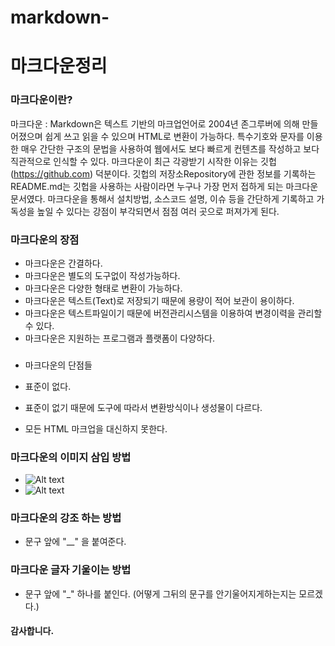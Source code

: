 # markdown-

# 마크다운정리


### 마크다운이란?

마크다운 : Markdown은 텍스트 기반의 마크업언어로 2004년 존그루버에 의해 만들어졌으며 쉽게 쓰고 읽을 수 있으며 HTML로 변환이 가능하다. 특수기호와 문자를 이용한 매우 간단한 구조의 문법을 사용하여 웹에서도 보다 빠르게 컨텐츠를 작성하고 보다 직관적으로 인식할 수 있다. 마크다운이 최근 각광받기 시작한 이유는 깃헙(https://github.com) 덕분이다. 깃헙의 저장소Repository에 관한 정보를 기록하는 README.md는 깃헙을 사용하는 사람이라면 누구나 가장 먼저 접하게 되는 마크다운 문서였다. 마크다운을 통해서 설치방법, 소스코드 설명, 이슈 등을 간단하게 기록하고 가독성을 높일 수 있다는 강점이 부각되면서 점점 여러 곳으로 퍼져가게 된다.

### 마크다운의 장점 

- 마크다운은 간결하다.
- 마크다운은 별도의 도구없이 작성가능하다.
- 마크다운은 다양한 형태로 변환이 가능하다.
- 마크다운은 텍스트(Text)로 저장되기 때문에 용량이 적어 보관이 용이하다.
- 마크다운은 텍스트파일이기 때문에 버전관리시스템을 이용하여 변경이력을 관리할 수 있다.
- 마크다운은 지원하는 프로그램과 플랫폼이 다양하다.
 
 ###
- 마크다운의 단점들
 
- 표준이 없다.
- 표준이 없기 때문에 도구에 따라서 변환방식이나 생성물이 다르다.
- 모든 HTML 마크업을 대신하지 못한다.

### 마크다운의 이미지 삼입 방법

- ![Alt text](/path/to/img.jpg)
- ![Alt text](/path/to/img.jpg "Optional title")

### 마크다운의 강조 하는 방법
- 문구 앞에 "__" 을 붙여준다.

### 마크다운 글자 기울이는 방법
- 문구 앞에 "_" 하나를 붙인다. (어떻게 그뒤의 문구를 안기울어지게하는지는 모르겠다.)

#### 감사합니다. 
